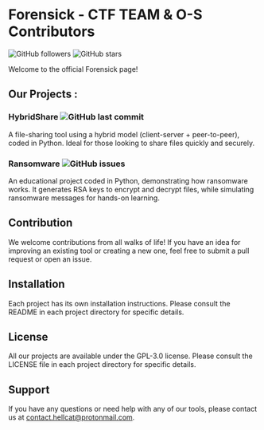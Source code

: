 # Forensick - CTF TEAM & O-S Contributors

![GitHub followers](https://img.shields.io/github/followers/HellCat-IV?style=social) ![GitHub stars](https://img.shields.io/github/stars/HellCat-IV?style=social)

Welcome to the official Forensick page! 

## Our Projects :

### HybridShare ![GitHub last commit](https://img.shields.io/github/last-commit/HellCat-IV/HybridShare)
A file-sharing tool using a hybrid model (client-server + peer-to-peer), coded in Python. Ideal for those looking to share files quickly and securely.

### Ransomware ![GitHub issues](https://img.shields.io/github/last-commit/HellCat-IV/Ransomware)
An educational project coded in Python, demonstrating how ransomware works. It generates RSA keys to encrypt and decrypt files, while simulating ransomware messages for hands-on learning.

## Contribution
We welcome contributions from all walks of life! If you have an idea for improving an existing tool or creating a new one, feel free to submit a pull request or open an issue.

## Installation
Each project has its own installation instructions. Please consult the README in each project directory for specific details.

## License
All our projects are available under the GPL-3.0 license. Please consult the LICENSE file in each project directory for specific details.

## Support
If you have any questions or need help with any of our tools, please contact us at contact.hellcat@protonmail.com.
